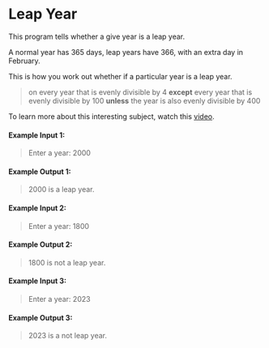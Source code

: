 # Leap Year

This program tells whether a give year is a leap year.

A normal year has 365 days, leap years have 366, with an extra day in February.

This is how you work out whether if a particular year is a leap year.

> on every year that is evenly divisible by 4 **except** every year that is evenly divisible by 100 **unless** the year is also evenly divisible by 400


To learn more about this interesting subject, watch this [video](https://www.youtube.com/watch?v=xX96xng7sAE).


#### Example Input 1:

> Enter a year: 2000


#### Example Output 1:

> 2000 is a leap year.


#### Example Input 2:

> Enter a year: 1800


#### Example Output 2:

> 1800 is not a leap year.


#### Example Input 3:

> Enter a year: 2023


#### Example Output 3:

> 2023 is a not leap year.


